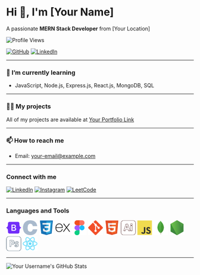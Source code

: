 

# Hi 👋, I'm [Your Name]

A passionate **MERN Stack Developer** from [Your Location]

![Profile Views](https://komarev.com/ghpvc/?username=your-username&color=blue)

<p align="left">
  <a href="https://github.com/your-username"><img src="https://img.shields.io/badge/GitHub-181717?logo=github&logoColor=white" alt="GitHub"></a>
  <a href="https://linkedin.com/in/your-linkedin"><img src="https://img.shields.io/badge/LinkedIn-0077B5?logo=linkedin&logoColor=white" alt="LinkedIn"></a>
</p>

---

### 🌱 I’m currently learning
- JavaScript, Node.js, Express.js, React.js, MongoDB, SQL

---

### 👨‍💻 My projects
All of my projects are available at [Your Portfolio Link](https://your-portfolio-link)

---

### 📫 How to reach me
- Email: [your-email@example.com](mailto:your-email@example.com)

---

### Connect with me
<p align="left">
  <a href="https://linkedin.com/in/your-linkedin"><img src="https://img.shields.io/badge/LinkedIn-0077B5?logo=linkedin&logoColor=white" alt="LinkedIn"></a>
  <a href="https://instagram.com/your-instagram"><img src="https://img.shields.io/badge/Instagram-E4405F?logo=instagram&logoColor=white" alt="Instagram"></a>
  <a href="https://leetcode.com/your-leetcode"><img src="https://img.shields.io/badge/LeetCode-FFA116?logo=leetcode&logoColor=white" alt="LeetCode"></a>
</p>

---

### Languages and Tools
<p align="left">
  <a href="https://getbootstrap.com"><img src="https://raw.githubusercontent.com/devicons/devicon/master/icons/bootstrap/bootstrap-plain.svg" alt="Bootstrap" width="40" height="40"/></a>
  <a href="https://www.cprogramming.com"><img src="https://raw.githubusercontent.com/devicons/devicon/master/icons/c/c-original.svg" alt="C" width="40" height="40"/></a>
  <a href="https://www.w3.org/Style/CSS"><img src="https://raw.githubusercontent.com/devicons/devicon/master/icons/css3/css3-original.svg" alt="CSS3" width="40" height="40"/></a>
  <a href="https://expressjs.com"><img src="https://raw.githubusercontent.com/devicons/devicon/master/icons/express/express-original.svg" alt="Express" width="40" height="40"/></a>
  <a href="https://www.figma.com"><img src="https://raw.githubusercontent.com/devicons/devicon/master/icons/figma/figma-original.svg" alt="Figma" width="40" height="40"/></a>
  <a href="https://git-scm.com"><img src="https://raw.githubusercontent.com/devicons/devicon/master/icons/git/git-original.svg" alt="Git" width="40" height="40"/></a>
  <a href="https://www.w3.org/html"><img src="https://raw.githubusercontent.com/devicons/devicon/master/icons/html5/html5-original.svg" alt="HTML5" width="40" height="40"/></a>
  <a href="https://www.adobe.com/products/illustrator.html"><img src="https://raw.githubusercontent.com/devicons/devicon/master/icons/illustrator/illustrator-line.svg" alt="Illustrator" width="40" height="40"/></a>
  <a href="https://www.javascript.com"><img src="https://raw.githubusercontent.com/devicons/devicon/master/icons/javascript/javascript-original.svg" alt="JavaScript" width="40" height="40"/></a>
  <a href="https://www.mongodb.com"><img src="https://raw.githubusercontent.com/devicons/devicon/master/icons/mongodb/mongodb-original.svg" alt="MongoDB" width="40" height="40"/></a>
  <a href="https://nodejs.org"><img src="https://raw.githubusercontent.com/devicons/devicon/master/icons/nodejs/nodejs-original.svg" alt="Node.js" width="40" height="40"/></a>
  <a href="https://www.adobe.com/products/photoshop.html"><img src="https://raw.githubusercontent.com/devicons/devicon/master/icons/photoshop/photoshop-line.svg" alt="Photoshop" width="40" height="40"/></a>
  <a href="https://reactjs.org"><img src="https://raw.githubusercontent.com/devicons/devicon/master/icons/react/react-original.svg" alt="React" width="40" height="40"/></a>
</p>

---

![Your Username's GitHub Stats](https://github-readme-stats.vercel.app/api?username=your-username&show_icons=true&theme=radical)
